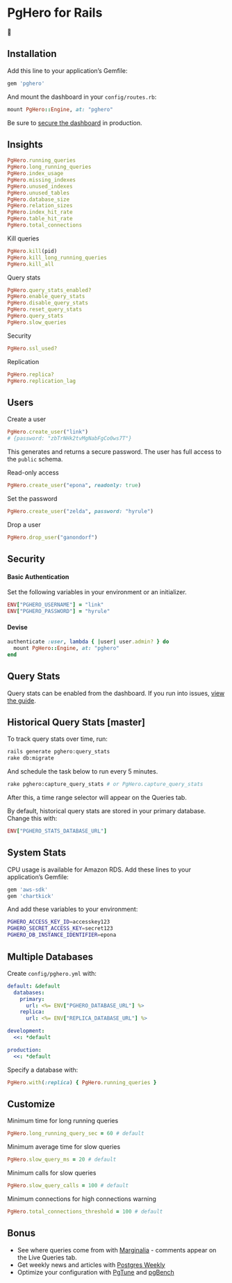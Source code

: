 # PgHero for Rails

:gem:

## Installation

Add this line to your application’s Gemfile:

```ruby
gem 'pghero'
```

And mount the dashboard in your `config/routes.rb`:

```ruby
mount PgHero::Engine, at: "pghero"
```

Be sure to [secure the dashboard](#security) in production.

## Insights

```ruby
PgHero.running_queries
PgHero.long_running_queries
PgHero.index_usage
PgHero.missing_indexes
PgHero.unused_indexes
PgHero.unused_tables
PgHero.database_size
PgHero.relation_sizes
PgHero.index_hit_rate
PgHero.table_hit_rate
PgHero.total_connections
```

Kill queries

```ruby
PgHero.kill(pid)
PgHero.kill_long_running_queries
PgHero.kill_all
```

Query stats

```ruby
PgHero.query_stats_enabled?
PgHero.enable_query_stats
PgHero.disable_query_stats
PgHero.reset_query_stats
PgHero.query_stats
PgHero.slow_queries
```

Security

```ruby
PgHero.ssl_used?
```

Replication

```ruby
PgHero.replica?
PgHero.replication_lag
```

## Users

Create a user

```ruby
PgHero.create_user("link")
# {password: "zbTrNHk2tvMgNabFgCo0ws7T"}
```

This generates and returns a secure password.  The user has full access to the `public` schema.

Read-only access

```ruby
PgHero.create_user("epona", readonly: true)
```

Set the password

```ruby
PgHero.create_user("zelda", password: "hyrule")
```

Drop a user

```ruby
PgHero.drop_user("ganondorf")
```

## Security

#### Basic Authentication

Set the following variables in your environment or an initializer.

```ruby
ENV["PGHERO_USERNAME"] = "link"
ENV["PGHERO_PASSWORD"] = "hyrule"
```

#### Devise

```ruby
authenticate :user, lambda { |user| user.admin? } do
  mount PgHero::Engine, at: "pghero"
end
```

## Query Stats

Query stats can be enabled from the dashboard. If you run into issues, [view the guide](Query-Stats.md).

## Historical Query Stats [master]

To track query stats over time, run:

```sh
rails generate pghero:query_stats
rake db:migrate
```

And schedule the task below to run every 5 minutes.

```sh
rake pghero:capture_query_stats # or PgHero.capture_query_stats
```

After this, a time range selector will appear on the Queries tab.

By default, historical query stats are stored in your primary database. Change this with:

```ruby
ENV["PGHERO_STATS_DATABASE_URL"]
```

## System Stats

CPU usage is available for Amazon RDS.  Add these lines to your application’s Gemfile:

```ruby
gem 'aws-sdk'
gem 'chartkick'
```

And add these variables to your environment:

```sh
PGHERO_ACCESS_KEY_ID=accesskey123
PGHERO_SECRET_ACCESS_KEY=secret123
PGHERO_DB_INSTANCE_IDENTIFIER=epona
```

## Multiple Databases

Create `config/pghero.yml` with:

```yml
default: &default
  databases:
    primary:
      url: <%= ENV["PGHERO_DATABASE_URL"] %>
    replica:
      url: <%= ENV["REPLICA_DATABASE_URL"] %>

development:
  <<: *default

production:
  <<: *default
```

Specify a database with:

```ruby
PgHero.with(:replica) { PgHero.running_queries }
```

## Customize

Minimum time for long running queries

```ruby
PgHero.long_running_query_sec = 60 # default
```

Minimum average time for slow queries

```ruby
PgHero.slow_query_ms = 20 # default
```

Minimum calls for slow queries

```ruby
PgHero.slow_query_calls = 100 # default
```

Minimum connections for high connections warning

```ruby
PgHero.total_connections_threshold = 100 # default
```

## Bonus

- See where queries come from with [Marginalia](https://github.com/basecamp/marginalia) - comments appear on the Live Queries tab.
- Get weekly news and articles with [Postgres Weekly](http://postgresweekly.com)
- Optimize your configuration with [PgTune](http://pgtune.leopard.in.ua) and [pgBench](http://www.postgresql.org/docs/devel/static/pgbench.html)
